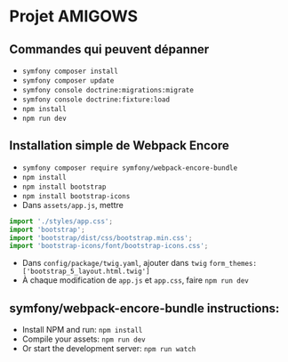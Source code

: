 # Projet AMIGOWS
## Commandes qui peuvent dépanner
- `symfony composer install`
- `symfony composer update`
- `symfony console doctrine:migrations:migrate`
- `symfony console doctrine:fixture:load`
- `npm install`
- `npm run dev`
## Installation simple de Webpack Encore
- `symfony composer require symfony/webpack-encore-bundle`
- `npm install`
- `npm install bootstrap`
- `npm install bootstrap-icons`
- Dans `assets/app.js`, mettre
```javascript
import './styles/app.css';
import 'bootstrap';
import 'bootstrap/dist/css/bootstrap.min.css';
import 'bootstrap-icons/font/bootstrap-icons.css';
```
- Dans `config/package/twig.yaml`, ajouter dans `twig`
`form_themes: ['bootstrap_5_layout.html.twig']`
- À chaque modification de `app.js` et `app.css`, faire `npm run dev`
## symfony/webpack-encore-bundle  instructions:
* Install NPM and run: `npm install`
* Compile your assets: `npm run dev`
* Or start the development server: `npm run watch`
